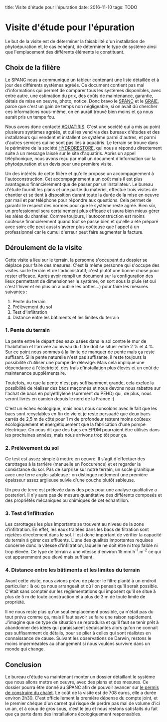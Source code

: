 title: Visite d'étude pour l'épuration
date: 2016-11-10
tags: TODO

# Visite d'étude pour l'épuration

Le but de la visite est de déterminer la faisabilité d'un installation de phytoépuration et, le cas échéant, de déterminer le type de système ainsi que l'emplacement des différents éléments le constituant.

## Choix de la filière

Le SPANC nous a communiqué un tableur contenant une liste détaillée et à jour des différents systèmes agréés. Ce document contient pas mal d'informations qui permet de comparer tous les systèmes disponibles, avec entre autre, une estimation du prix, des coûts de maintenance, garantie, détais de mise en oeuvre, photo, notice. Donc bravo le [SPANC](http://copler.fr/index.php?option=com_content&view=article&id=32&Itemid=353) et le [GRAIE](http://www.graie.org/graie/index.htm), parce que c'est un gain de temps non négligeable, si on avait dû chercher ces informations nous-même, on en aurait trouvé bien moins et ça nous aurait pris un temps fou.

Nous avons donc contacté [AQUATIRIS](http://www.aquatiris.fr/). C'est une société qui a mis au point plusieurs systèmes agréés, et qui les vend via des bureaux d'études et des installateurs qui vendent et installent ce système parmi d'autres, et parmi d'autres services qui ne sont pas liés à aquatiris. Le terrain se trouve dans le périmètre de la société [HYDRORESTORE](http://www.hydrorestore.fr/), qui nous a répondu directement suite à un message laissé sur le site d'aquatiris. Après un appel téléphonique, nous avons reçu par mail un document d'information sur la phytoépuration et un devis pour une première visite.

Un des intérêts de cette filière et qu'elle propose un accompagnement à l'autoconstruction. Cet accompagnement a un coût mais il est plus avantageux financièrement que de passer par un installateur. Le bureau d'étude fournit les plans et une partie du matériel, effectue trois visites de chantier et se tient à disposition durant toute la durée de la mise en oeuvre par mail et par téléphone pour répondre aux questions. Cela permet de garantir le respect des normes pour que le système reste agréé. Bien sûr, un professionnel sera certainement plus efficace et saura bien mieux gérer les aléas du chantier. Comme toujours, l'autoconstruction est moins coûteuse financièrement quand tout se passe bien et qu'elle a été préparé avec soin; elle peut aussi s'avérer plus coûteuse que l'appel à un professionnel car le cumul d'erreur peut faire augmenter la facture.

## Déroulement de la visite

Cette visite a lieu sur le terrain, la personne s'occupant du dossier se déplace pour faire des mesures. C'est la même personne qui s'occupe des visites sur le terrain et de l'administratif, c'est plutôt une bonne chose pour rester efficace. Après avoir rempli un document sur la configuration des lieux permettant de dimensionner le système, on sort sous la pluie (et oui c'est l'hiver et en plus on a oublié les bottes...) pour faire les mesures suivantes :

1. Pente du terrain
2. Prélèvement du sol
3. Test d'infiltration
4. Distance entre les bâtiments et les limites du terrain

### 1. Pente du terrain

La pente entre le départ des eaux usées dans le sol contre le mur de l'habitation et l'arrivée au niveau du filtre doit se situer entre 2 % et 4 %. Sur ce point nous sommes à la limite de manquer de pente mais ça reste suffisant. Si la pente naturelle n'est pas suffisante, il reste toujours la possibilité d'utiliser une pompe de relevage. Mais cela implique une dépendance à l'électricité, des frais d'installation plus élevés et un coût de maintenance supplémentaire.

Toutefois, vu que la pente n'est pas suffisamment grande, cela exclue la possibilité de réaliser des bacs maçonnés et nous devons nous rabattre sur l'achat de bacs en polyethylène (surement du PEHD) qui, de plus, nous seront livrés en camion depuis le nord de la France :(

C'est un échec écologique, mais nous nous consolons avec le fait que les bacs sont recyclables en fin de vie et je reste persuadé que deux bacs carrés de 2,5 m de côté pour 1 m de profondeur restent moins coûteux écologiquement et énergétiquement que la fabrication d'une pompe électrique. On nous dit que des bacs en EPDM pourraient être utilisés dans les prochaines années, mais nous arrivons trop tôt pour ça.

### 2. Prélèvement du sol

Ce test est assez simple à mettre en oeuvre. Il s'agit d'effectuer des carottages à la tarrière (manuelle en l'occurence) et et regarder la consistance du sol. Pas de surprise sur notre terrain, un socle granitique avec une terre argilo-sableuse : on distingue nettement une première épaisseur assez argileuse suivie d'une couche plutôt sableuse.

Un peu de terre est prélevée dans des pots pour une analyse qualitative a posteriori. Il n'y aura pas de mesure quantitative des différents composés et des propriétés mécaniques ou chimiques de cet échantillon.

### 3. Test d'infiltration

Les carottages les plus importants se trouvent au niveau de la zone d'infiltration. En effet, les eaux traitées dans les bacs de filtration sont rejetées directement dans le sol. Il est donc important de vérifier la capacité du terrain à gérer ces effluents. L'une des qualités importantes requises concerne donc la vitesse d'infiltration, laquelle ne doit être ni trop faible ni trop élevée. Ce type de terrain a une vitesse d'environ 15 mm.h<sup>-1</sup>.m<sup>-2</sup> ce qui est apparemment peu élevé mais suffisant.

### 4. Distance entre les bâtiments et les limites du terrain

Avant cette visite, nous avions prévu de placer le filtre planté à un endroit particulier : là où ça nous arrangeait et où l'on pensait qu'il serait possible. C'était sans compter sur les réglèmentations qui imposent qu'il se situe à plus de 5 m de toute construction et à plus de 3 m de toute limite de propriété.

Il ne nous reste plus qu'un seul emplacement possible, ça n'était pas du tout prévu comme ça, mais il faut savoir se faire une raison rapidement. J'imagine que ce type de situation se reproduira et qu'il faut se tenir prêt à abandonner des idées qui paraissaient séduisantes alors qu'on ne connait pas suffisamment de détails, pour se plier à celles qui sont réalistes en connaissance de cause. Suivant les observations de Darwin, restons le moins imperméables au changement si nous voulons survivre dans un monde qui change.

## Conclusion

Le bureau d'étude va maintenant monter un dossier détaillant le système que nous allons mettre en oeuvre, avec des plans et des mesures. Ce dossier pourra être donné au SPANC afin de pouvoir avancer sur [le permis de construire du chalet]({filename}/chalet/permis_de_construire.md). Le coût de la visite est de 708 euros, elle a durée environ 2h30. C'est officiellement la première dépense du compte joint, et le premier chèque d'un carnet qui risque de perdre pas mal de volume d'ici un an, et à coup de gros sous, c'est le jeu et nous restons satisfaits du fait que ça parte dans des installations écologiquement responsables.
